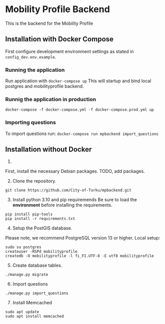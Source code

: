 # Mobility Profile Backend
This is the backend for the Mobility Profile

## Installation with Docker Compose
First configure development environment settings as stated in `config_dev.env.example`. 

### Running the application
Run application with `docker-compose up`
This will startup and bind local postgres and mobilityprofile backend. 

### Runnig the application in production
`docker-compose -f docker-compose.yml -f docker-compose.prod.yml up`

### Importing questions
To import questions run: `docker-compose run mpbackend import_questions`


## Installation without Docker
1.
First, install the necessary Debian packages.
TODO, add packages.

2. Clone the repository.
```
git clone https://github.com/City-of-Turku/mpbackend.git
```
3. Install python 3.10 and  pip requiremends
Be sure to load the **environment** before installing the requirements.
```
pip install pip-tools
pip install -r requirements.txt
```
4. Setup the PostGIS database.

Please note, we recommend PostgreSQL version 13 or higher.
Local setup:

```
sudo su postgres
createuser -RSPd mobilityprofile
createdb -O mobilityprofile -l fi_FI.UTF-8 -E utf8 mobilityprofile
```

5. Create database tables.
```
./manage.py migrate
```

6. Import questions
```
./manage.py import_questions
```

7. Install Memcached
```
sudo apt update
sudo apt install memcached
```


